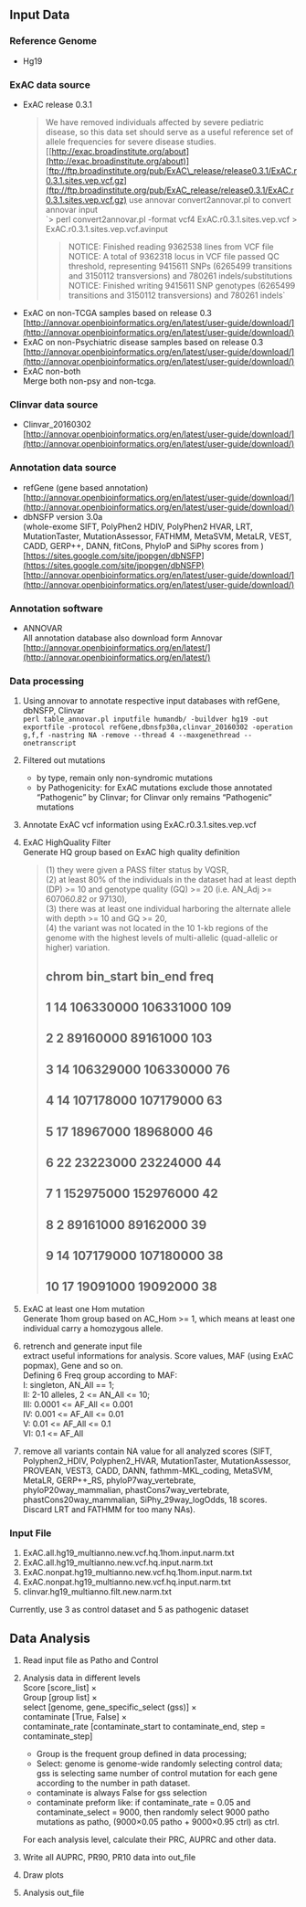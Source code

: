 ## Input Data

### Reference Genome
- Hg19

### ExAC data source
- ExAC release 0.3.1
	> We have removed individuals affected by severe pediatric disease, so this data set should serve as a useful reference set of allele frequencies for severe disease studies.[[http://exac.broadinstitute.org/about](http://exac.broadinstitute.org/about)]  
	> [ftp://ftp.broadinstitute.org/pub/ExAC\_release/release0.3.1/ExAC.r0.3.1.sites.vep.vcf.gz](ftp://ftp.broadinstitute.org/pub/ExAC_release/release0.3.1/ExAC.r0.3.1.sites.vep.vcf.gz)
	> use annovar convert2annovar.pl to convert annovar input  
	> `> perl convert2annovar.pl -format vcf4 ExAC.r0.3.1.sites.vep.vcf > ExAC.r0.3.1.sites.vep.vcf.avinput  
	> > NOTICE: Finished reading 9362538 lines from VCF file  
	> > NOTICE: A total of 9362318 locus in VCF file passed QC threshold, representing 9415611 SNPs (6265499 transitions and 3150112 transversions) and 780261 indels/substitutions  
	> > NOTICE: Finished writing 9415611 SNP genotypes (6265499 transitions and 3150112 transversions) and 780261 indels`
- ExAC on non-TCGA samples based on release 0.3  
	[http://annovar.openbioinformatics.org/en/latest/user-guide/download/](http://annovar.openbioinformatics.org/en/latest/user-guide/download/)
- ExAC on non-Psychiatric disease samples based on release 0.3  
	[http://annovar.openbioinformatics.org/en/latest/user-guide/download/](http://annovar.openbioinformatics.org/en/latest/user-guide/download/)
- ExAC non-both  
	Merge both non-psy and non-tcga. 

### Clinvar data source
- Clinvar\_20160302  
	[http://annovar.openbioinformatics.org/en/latest/user-guide/download/](http://annovar.openbioinformatics.org/en/latest/user-guide/download/)

### Annotation data source
- refGene (gene based annotation)  
	[http://annovar.openbioinformatics.org/en/latest/user-guide/download/](http://annovar.openbioinformatics.org/en/latest/user-guide/download/)
- dbNSFP version 3.0a   
	(whole-exome SIFT, PolyPhen2 HDIV, PolyPhen2 HVAR, LRT, MutationTaster, MutationAssessor, FATHMM, MetaSVM, MetaLR, VEST, CADD, GERP++, DANN, fitCons, PhyloP and SiPhy scores from )  
	[https://sites.google.com/site/jpopgen/dbNSFP](https://sites.google.com/site/jpopgen/dbNSFP)  
	[http://annovar.openbioinformatics.org/en/latest/user-guide/download/](http://annovar.openbioinformatics.org/en/latest/user-guide/download/)

### Annotation software
- ANNOVAR  
	All annotation database also download form Annovar  
	[http://annovar.openbioinformatics.org/en/latest/](http://annovar.openbioinformatics.org/en/latest/)  

### Data processing
1. Using annovar to annotate respective input databases with refGene, dbNSFP, Clinvar  
	`perl table_annovar.pl inputfile humandb/ -buildver hg19 -out exportfile -protocol refGene,dbnsfp30a,clinvar_20160302 -operation g,f,f -nastring NA -remove --thread 4 --maxgenethread --onetranscript`
2. Filtered out mutations  
	- by type, remain only non-syndromic mutations  
	- by Pathogenicity: for ExAC mutations exclude those annotated “Pathogenic” by Clinvar; for Clinvar only remains “Pathogenic” mutations
3. Annotate ExAC vcf information using ExAC.r0.3.1.sites.vep.vcf
4. ExAC HighQuality Filter  
	Generate HQ group based on ExAC high quality definition
	> (1) they were given a PASS filter status by VQSR,   
	> (2) at least 80% of the individuals in the dataset had at least depth (DP) \>= 10 and genotype quality (GQ) \>= 20 (i.e. AN_Adj \>= 60706*0.8*2 or 97130),   
	> (3) there was at least one individual harboring the alternate allele with depth \>= 10 and GQ \>= 20,  
	> (4) the variant was not located in the 10 1-kb regions of the genome with the highest levels of multi-allelic (quad-allelic or higher) variation.  
	> ##    chrom bin_start   bin_end freq  
	> ## 1     14 106330000 106331000  109  
	> ## 2      2  89160000  89161000  103  
	> ## 3     14 106329000 106330000   76  
	> ## 4     14 107178000 107179000   63  
	> ## 5     17  18967000  18968000   46  
	> ## 6     22  23223000  23224000   44  
	> ## 7      1 152975000 152976000   42  
	> ## 8      2  89161000  89162000   39  
	> ## 9     14 107179000 107180000   38  
	> ## 10    17  19091000  19092000   38
5. ExAC at least one Hom mutation  
	Generate 1hom group based on AC\_Hom \>= 1, which means at least one individual carry a homozygous allele.
6. retrench and generate input file  
	extract useful informations for analysis. Score values, MAF (using ExAC popmax), Gene and so on.  
	Defining 6 Freq group according to MAF:  
	I:   singleton, AN\_All == 1;  
	II:  2-10 alleles, 2 \<= AN\_All \<= 10;  
	III: 0.0001 \<= AF\_All \<= 0.001  
	IV:  0.001 \<= AF\_All \<= 0.01  
	V:   0.01 \<= AF\_All \<= 0.1  
	VI:  0.1 \<= AF\_All  
	 
7. remove all variants contain NA value for all analyzed scores (SIFT, Polyphen2\_HDIV, Polyphen2\_HVAR, MutationTaster, MutationAssessor, PROVEAN, VEST3, CADD, DANN, fathmm-MKL\_coding, MetaSVM, MetaLR, GERP++\_RS, phyloP7way\_vertebrate, phyloP20way\_mammalian, phastCons7way\_vertebrate, phastCons20way\_mammalian, SiPhy\_29way\_logOdds, 18 scores. Discard LRT and FATHMM for too many NAs).

### Input File
1. ExAC.all.hg19\_multianno.new.vcf.hq.1hom.input.narm.txt
2. ExAC.all.hg19\_multianno.new.vcf.hq.input.narm.txt
3. ExAC.nonpat.hg19\_multianno.new.vcf.hq.1hom.input.narm.txt
4. ExAC.nonpat.hg19\_multianno.new.vcf.hq.input.narm.txt
5. clinvar.hg19\_multianno.filt.new.narm.txt

Currently, use 3 as control dataset and 5 as pathogenic dataset

## Data Analysis
1. Read input file as Patho and Control
2. Analysis data in different levels  
	Score [score\_list] ×   
	Group [group list] ×   
	select [genome, gene\_specific\_select (gss)] ×   
	contaminate [True, False] ×   
	contaminate\_rate [contaminate\_start to contaminate\_end, step = contaminate\_step]  
	  
	- Group is the frequent group defined in data processing;  
	- Select: genome is genome-wide randomly selecting control data; gss is selecting same number of control mutation for each gene according to the number in path dataset.  
	- contaminate is always False for gss selection  
	- contaminate preform like: if contaminate\_rate = 0.05 and contaminate\_select = 9000, then randomly select 9000 patho mutations as patho, (9000×0.05 patho + 9000×0.95 ctrl) as ctrl.  
	  
	For each analysis level, calculate their PRC, AUPRC and other data.
3. Write all AUPRC, PR90, PR10 data into out\_file
4. Draw plots
5. Analysis out\_file  

